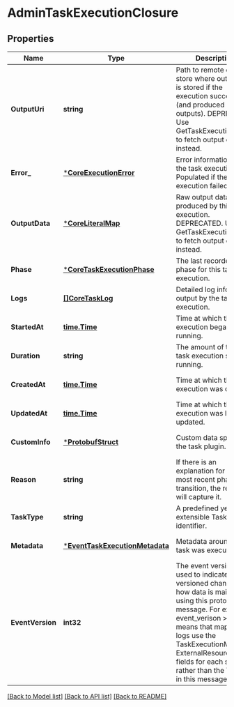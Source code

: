 # AdminTaskExecutionClosure

## Properties
Name | Type | Description | Notes
------------ | ------------- | ------------- | -------------
**OutputUri** | **string** | Path to remote data store where output blob is stored if the execution succeeded (and produced outputs). DEPRECATED. Use GetTaskExecutionData to fetch output data instead. | [optional] [default to null]
**Error_** | [***CoreExecutionError**](coreExecutionError.md) | Error information for the task execution. Populated if the execution failed. | [optional] [default to null]
**OutputData** | [***CoreLiteralMap**](coreLiteralMap.md) | Raw output data produced by this task execution. DEPRECATED. Use GetTaskExecutionData to fetch output data instead. | [optional] [default to null]
**Phase** | [***CoreTaskExecutionPhase**](coreTaskExecutionPhase.md) | The last recorded phase for this task execution. | [optional] [default to null]
**Logs** | [**[]CoreTaskLog**](coreTaskLog.md) | Detailed log information output by the task execution. | [optional] [default to null]
**StartedAt** | [**time.Time**](time.Time.md) | Time at which the task execution began running. | [optional] [default to null]
**Duration** | **string** | The amount of time the task execution spent running. | [optional] [default to null]
**CreatedAt** | [**time.Time**](time.Time.md) | Time at which the task execution was created. | [optional] [default to null]
**UpdatedAt** | [**time.Time**](time.Time.md) | Time at which the task execution was last updated. | [optional] [default to null]
**CustomInfo** | [***ProtobufStruct**](protobufStruct.md) | Custom data specific to the task plugin. | [optional] [default to null]
**Reason** | **string** | If there is an explanation for the most recent phase transition, the reason will capture it. | [optional] [default to null]
**TaskType** | **string** | A predefined yet extensible Task type identifier. | [optional] [default to null]
**Metadata** | [***EventTaskExecutionMetadata**](eventTaskExecutionMetadata.md) | Metadata around how a task was executed. | [optional] [default to null]
**EventVersion** | **int32** | The event version is used to indicate versioned changes in how data is maintained using this proto message. For example, event_verison &gt; 0 means that maps tasks logs use the TaskExecutionMetadata ExternalResourceInfo fields for each subtask rather than the TaskLog in this message. | [optional] [default to null]

[[Back to Model list]](../README.md#documentation-for-models) [[Back to API list]](../README.md#documentation-for-api-endpoints) [[Back to README]](../README.md)


